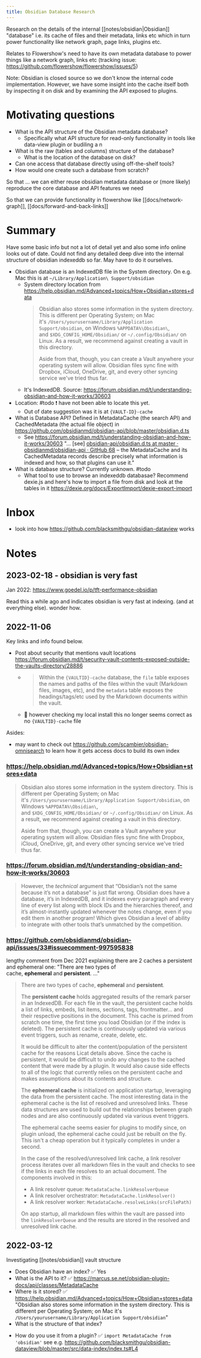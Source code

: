 ```yaml
---
title: Obsidian Database Research
---
```


Research on the details of the internal [[notes/obsidian|Obsidian]] "database" i.e. its cache of files and their metadata, links etc which in turn power functionality like network graph, page links, plugins etc.

Relates to Flowershow's need to have its own metadata database to power things like a network graph, links etc (tracking issue: https://github.com/flowershow/flowershow/issues/5)

Note: Obsidian is closed source so we don't know the internal code implementation. However, we have some insight into the cache itself both by inspecting it on disk and by examining the API exposed to plugins.

# Motivating questions

- What is the API structure of the Obsidian metadata database?
  - Specifically what API structure for read-only functionality in tools like data-view plugin or budiling a n
- What is the raw (tables and columns) structure of the database?
  - What is the location of the database on disk?
- Can one access that database directly using off-the-shelf tools?
- How would one create such a database from scratch?

So that ... we can either reuse obsidian metadata database or (more likely) reproduce the core database and API features we need

So that we can provide functionality in flowershow like [[docs/network-graph]], [[docs/forward-and-back-links]]

# Summary

Have some basic info but not a lot of detail yet and also some info online looks out of date. Could not find any detailed deep dive into the internal structure of obsidian indexeddb so far. May have to do it ourselves.

- Obsidian database is an IndexedDB file in the System directory. On e.g. Mac this is at `~/Library/Application\ Support/obsidian`
  - System directory location from https://help.obsidian.md/Advanced+topics/How+Obsidian+stores+data
    > Obsidian also stores some information in the system directory. This is different per Operating System; on Mac it's `/Users/yourusername/Library/Application Support/obsidian`, on Windows `%APPDATA%\Obsidian\`, and `$XDG_CONFIG_HOME/Obsidian/` or `~/.config/Obsidian/` on Linux. As a result, we recommend against creating a vault in this directory.
    >
    > Aside from that, though, you can create a Vault anywhere your operating system will allow. Obsidian files sync fine with Dropbox, iCloud, OneDrive, git, and every other syncing service we've tried thus far.
  - It's IndexedDB. Source: https://forum.obsidian.md/t/understanding-obsidian-and-how-it-works/30603
- Location: #todo ❗ have not been able to locate this yet.
  - Out of date suggestion was it is at `{VAULT-ID}-cache`
- What is Database API? Defined in MetadataCache (the search API) and CachedMetadata (the actual file object) in https://github.com/obsidianmd/obsidian-api/blob/master/obsidian.d.ts
  - See https://forum.obsidian.md/t/understanding-obsidian-and-how-it-works/30603 "... [see] [obsidian-api/obsidian.d.ts at master · obsidianmd/obsidian-api · GitHub 68](https://github.com/obsidianmd/obsidian-api/blob/master/obsidian.d.ts) – the MetadataCache and its CachedMetadata records describe precisely what information is indexed and how, so that plugins can use it."
- What is database structure? Currently unknown. #todo
  - What tool to use to browse an indexeddb databasae? Recommend dexie.js and here's how to import a file from disk and look at the tables in it https://dexie.org/docs/ExportImport/dexie-export-import

# Inbox

- look into how https://github.com/blacksmithgu/obsidian-dataview works

# Notes

## 2023-02-18 - obsidian is very fast

Jan 2022: https://www.goedel.io/p/tft-performance-obsidian

Read this a while ago and indicates obsidian is very fast at indexing. (and at everything else). wonder how.

## 2022-11-06

Key links and info found below.

- Post about security that mentions vault locations https://forum.obsidian.md/t/security-vault-contents-exposed-outside-the-vaults-directory/28886
  - > Within the `{VAULTID}-cache` database, the `file` table exposes the names and paths of the files within the vault (Markdown files, images, etc), and the `metadata` table exposes the headings/tags/etc used by the Markdown documents within the vault.
  - 🚩 however checking my local install this no longer seems correct as no `{VAULTID}-cache` file

Asides:

- may want to check out https://github.com/scambier/obsidian-omnisearch to learn how it gets access docs to build its own index

### https://help.obsidian.md/Advanced+topics/How+Obsidian+stores+data

> Obsidian also stores some information in the system directory. This is different per Operating System; on Mac it's `/Users/yourusername/Library/Application Support/obsidian`, on Windows `%APPDATA%\Obsidian\`, and `$XDG_CONFIG_HOME/Obsidian/` or `~/.config/Obsidian/` on Linux. As a result, we recommend against creating a vault in this directory.
>
> Aside from that, though, you can create a Vault anywhere your operating system will allow. Obsidian files sync fine with Dropbox, iCloud, OneDrive, git, and every other syncing service we've tried thus far.

### https://forum.obsidian.md/t/understanding-obsidian-and-how-it-works/30603

> However, the *technical* argument that “Obsidian’s not the same because it’s not a database” is just flat wrong. Obsidian does have a database, it’s in IndexedDB, and it indexes every paragraph and every line of every list along with block IDs and the hierarchies thereof, and it’s almost-instantly updated whenever the notes change, even if you edit them in another program! Which gives Obsidian a level of ability to integrate with other tools that’s unmatched by the competition.

### https://github.com/obsidianmd/obsidian-api/issues/33#issuecomment-997595838

lengthy comment from Dec 2021 explaining there are 2 caches a persistent and ephemeral one: "There are two types of cache, **ephemeral** and **persistent**. ..."

> There are two types of cache, **ephemeral** and **persistent**.
>
> The **persistent cache** holds aggregated results of the remark parser in an IndexedDB. For each file in the vault, the persistent cache holds a list of links, embeds, list items, sections, tags, frontmatter... and their respective positions in the document. This cache is primed from scratch one time, the first time you load Obsidian (or if the index is deleted). The persistent cache is continuously updated via various event triggers, such as rename, create, delete, etc.
>
> It would be difficult to alter the content/population of the persistent cache for the reasons Licat details above. Since the cache is persistent, it would be difficult to undo any changes to the cached content that were made by a plugin. It would also cause side effects to all of the logic that currently relies on the persistent cache and makes assumptions about its contents and structure.
>
> The **ephemeral cache** is initialized on application startup, leveraging the data from the persistent cache. The most interesting data in the ephemeral cache is the list of resolved and unresolved links. These data structures are used to build out the relationships between graph nodes and are also continuously updated via various event triggers.
>
> The ephemeral cache seems easier for plugins to modify since, on plugin unload, the ephemeral cache could just be rebuilt on the fly. This isn't a cheap operation but it typically completes in under a second.
>
> In the case of the resolved/unresolved link cache, a link resolver process iterates over all markdown files in the vault and checks to see if the links in each file resolves to an actual document. The components involved in this:
>
> - A link resolver queue: `MetadataCache.linkResolverQueue`
> - A link resolver orchestrator: `MetadataCache.linkResolver()`
> - A link resolver worker: `MetadataCache.resolveLinks(srcFilePath)`
>
> On app startup, all markdown files within the vault are passed into the `linkResolverQueue` and the results are stored in the resolved and unresolved link cache.

## 2022-03-12

Investigating [[notes/obsidian]] vault structure

* Does Obsidian have an index? ✅ Yes
* What is the API to it? ✅ https://marcus.se.net/obsidian-plugin-docs/api/classes/MetadataCache
* Where is it stored? ✅ https://help.obsidian.md/Advanced+topics/How+Obsidian+stores+data "Obsidian also stores some information in the system directory. This is different per Operating System; on Mac it's `/Users/yourusername/Library/Application Support/obsidian`"
* What is the structure of that index?
- How do you use it from a plugin? ✅ `import MetadataCache from 'obsidian'` see e.g. https://github.com/blacksmithgu/obsidian-dataview/blob/master/src/data-index/index.ts#L4